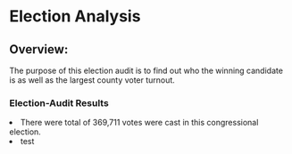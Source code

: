 # Election Analysis

## Overview:

The purpose of this election audit is to find out who the winning candidate is as well as the largest county voter turnout.

### Election-Audit Results
<li>There were total of 369,711 votes were cast in this congressional election.</li>
<li> test</li>
